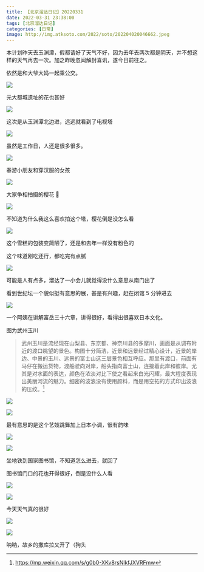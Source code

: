 ```yaml
---
title: 【北京溜达日记】20220331
date: 2022-03-31 23:38:00
tags: [北京溜达日记]
categories: [日常]
image: http://img.atksoto.com/2022/soto/202204020046662.jpeg
---
```


本计划昨天去玉渊潭，假都请好了天气不好，因为去年去两次都是阴天，并不想这样的天气再去一次。加之昨晚忽闻解封喜讯，遂今日前往之。

依然是和大爷大妈一起乘公交。

![](./bj20220331/202204020042994.jpeg)

元大都城遗址的花也甚好

![](./bj20220331/202204020043744.jpeg)

这次是从玉渊潭北边进，远远就看到了电视塔

![](./bj20220331/202204020043986.jpeg)

虽然是工作日，人还是很多很多。

![](./bj20220331/202204020045271.jpg)

春游小朋友和穿汉服的女孩

![](./bj20220331/202204020044175.jpeg)

大家争相拍摄的樱花 🌸

![](./bj20220331/202204020045547.jpeg)

不知道为什么我这么喜欢拍这个塔，樱花倒是没怎么看

![](./bj20220331/202204020046662.jpeg)

这个雪糕的包装变简陋了，还是和去年一样没有粉色的

这个味道刚吃还行，都吃完有点腻

![](./bj20220331/202204020047128.jpeg)

可能是人有点多，溜达了一小会儿就觉得没什么意思从南门出了

看到世纪坛一个貌似挺有意思的展，甚是有兴趣，赶在闭馆 5 分钟进去

![](./bj20220331/202204020048369.jpeg)

一个阿姨在讲解富岳三十六章，讲得很好，看得出很喜欢日本文化。

图为武州玉川

> 武州玉川是流经现在山梨县、东京都、神奈川县的多摩川，画面是从调布附近的渡口眺望的景色。构图十分简洁，近景和远景经过精心设计，近景的岸边、中景的玉川、远景的富士山这三层景色相互呼应。那里有渡口，前面有马仔在搬运货物，渡船驶向对岸，船头指向富士山，连接着此岸和彼岸。尤其是对水面的表达，颜色在浓淡对比下使之看起来白光闪耀，最大程度表现出美丽河流的魅力。细密的波浪没有使用颜料，而是用空拓的方式印出波浪的压纹。[^p]

![](./bj20220331/202204020049099.jpeg)

![](./bj20220331/202204020050919.jpeg)

最有意思的是这个艺妓跳舞加上日本小调，很有韵味

![](./bj20220331/202204020050658.jpeg)

![](./bj20220331/202204020052305.jpeg)

坐地铁到国家图书馆，不知道怎么进去，就回了

图书馆门口的花也开得很好，倒是没什么人看

![](./bj20220331/202204020052083.jpeg)

![](./bj20220331/202204020052888.jpeg)

今天天气真的很好

![](./bj20220331/202204020053926.jpeg)

![](./bj20220331/202204020053560.jpeg)

呐呐，故乡的撒库拉又开了（狗头

[^p]: https://mp.weixin.qq.com/s/g0b0-XKv8rsNlkfJXVRFmw
